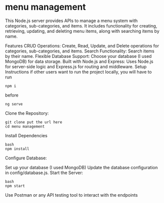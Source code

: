 # menu management
This Node.js server provides APIs to manage a menu system with categories, sub-categories, and items. It includes functionality for creating, retrieving, updating, and deleting menu items, along with searching items by name.

Features
CRUD Operations: Create, Read, Update, and Delete operations for categories, sub-categories, and items.
Search Functionality: Search items by their name.
Flexible Database Support: Choose your database (I used MongoDB) for data storage.
Built with Node.js and Express: Uses Node.js for server-side logic and Express.js for routing and middleware.
Setup Instructions
if other users want to run the project locally, you will have to run 
```
npm i
```
before 
```
ng serve
```
Clone the Repository:

```
git clone put the url here
cd menu management
```
Install Dependencies
```
bash
npm install
```
Configure Database:

Set up your  database (I used MongoDB)
Update the database configuration in config/database.js.
Start the Server:
```
bash
npm start
```
Use Postman or any API testing tool to interact with the endpoints
